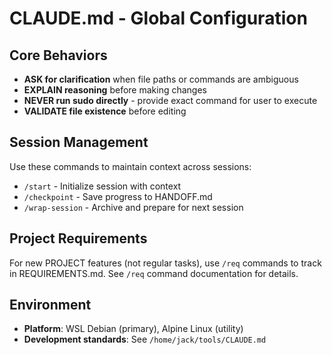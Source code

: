 # CLAUDE.md - Global Configuration

## Core Behaviors

- **ASK for clarification** when file paths or commands are ambiguous
- **EXPLAIN reasoning** before making changes
- **NEVER run sudo directly** - provide exact command for user to execute
- **VALIDATE file existence** before editing

## Session Management

Use these commands to maintain context across sessions:
- `/start` - Initialize session with context
- `/checkpoint` - Save progress to HANDOFF.md
- `/wrap-session` - Archive and prepare for next session

## Project Requirements

For new PROJECT features (not regular tasks), use `/req` commands to track in REQUIREMENTS.md.
See `/req` command documentation for details.

## Environment

- **Platform**: WSL Debian (primary), Alpine Linux (utility)
- **Development standards**: See `/home/jack/tools/CLAUDE.md`